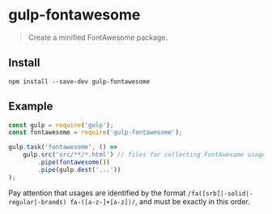 
# gulp-fontawesome

> Create a minified FontAwesome package.

## Install

```
npm install --save-dev gulp-fontawesome
```

## Example

```js
const gulp = require('gulp');
const fontawesome = require('gulp-fontawesome');

gulp.task('fontawesome', () =>
	gulp.src('src/**/*.html') // files for collecting FontAwesome usages
		.pipe(fontawesome())
		.pipe(gulp.dest('...'))
);

```

Pay attention that usages are identified by the format
`/fa([srb]|-solid|-regular|-brands) fa-([a-z-]+[a-z])/`,
and must be exactly in this order.
